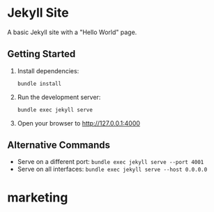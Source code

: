# Jekyll Site

A basic Jekyll site with a "Hello World" page.

## Getting Started

1. Install dependencies:
   ```bash
   bundle install
   ```

2. Run the development server:
   ```bash
   bundle exec jekyll serve
   ```

3. Open your browser to http://127.0.0.1:4000

## Alternative Commands

- Serve on a different port: `bundle exec jekyll serve --port 4001`
- Serve on all interfaces: `bundle exec jekyll serve --host 0.0.0.0`
# marketing
